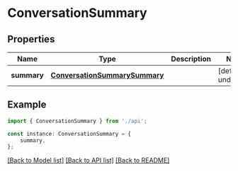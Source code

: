 # ConversationSummary


## Properties

Name | Type | Description | Notes
------------ | ------------- | ------------- | -------------
**summary** | [**ConversationSummarySummary**](ConversationSummarySummary.md) |  | [default to undefined]

## Example

```typescript
import { ConversationSummary } from './api';

const instance: ConversationSummary = {
    summary,
};
```

[[Back to Model list]](../README.md#documentation-for-models) [[Back to API list]](../README.md#documentation-for-api-endpoints) [[Back to README]](../README.md)
